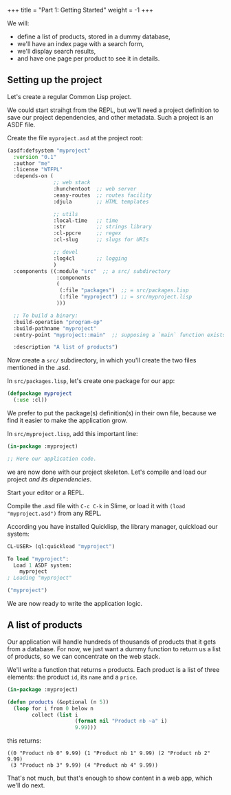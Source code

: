 +++
title = "Part 1: Getting Started"
weight = -1
+++

We will:
- define a list of products, stored in a dummy database,
- we'll have an index page with a search form,
- we'll display search results,
- and have one page per product to see it in details.

## Setting up the project

Let's create a regular Common Lisp project.

We could start straihgt from the REPL, but we'll need a project
definition to save our project dependencies, and other metadata. Such
a project is an ASDF file.

Create the file `myproject.asd` at the project root:

```lisp
(asdf:defsystem "myproject"
  :version "0.1"
  :author "me"
  :license "WTFPL"
  :depends-on (
               ;; web stack
               :hunchentoot  ;; web server
               :easy-routes  ;; routes facility
               :djula        ;; HTML templates

               ;; utils
               :local-time   ;; time
               :str          ;; strings library
               :cl-ppcre     ;; regex
               :cl-slug      ;; slugs for URIs

               ;; devel
               :log4cl       ;; logging
               )
  :components ((:module "src"  ;; a src/ subdirectory
                :components
                (
                 (:file "packages")  ;; = src/packages.lisp
                 (:file "myproject") ;; = src/myproject.lisp
                )))

  ;; To build a binary:
  :build-operation "program-op"
  :build-pathname "myproject"
  :entry-point "myproject::main"  ;; supposing a `main` function exists.

  :description "A list of products")
```

Now create a `src/` subdirectory, in which you'll create the two files mentioned in the .asd.

In `src/packages.lisp`, let's create one package for our app:

```lisp
(defpackage myproject
  (:use :cl))
```

We prefer to put the package(s) definition(s) in their own file,
because we find it easier to make the application grow.

In `src/myproject.lisp`, add this important line:

```lisp
(in-package :myproject)

;; Here our application code.
```

we are now done with our project skeleton. Let's compile and load our
project *and its dependencies*.

Start your editor or a REPL.

Compile the .asd file with `C-c C-k` in Slime, or load it with `(load
"myproject.asd")` from any REPL.

According you have installed Quicklisp, the library manager, quickload
our system:

```lisp
CL-USER> (ql:quickload "myproject")

To load "myproject":
  Load 1 ASDF system:
    myproject
; Loading "myproject"

("myproject")
```

We are now ready to write the application logic.

## A list of products

Our application will handle hundreds of thousands of products that it
gets from a database. For now, we just want a dummy function to return
us a list of products, so we can concentrate on the web stack.

We'll write a function that returns `n` products. Each product is a
list of three elements: the product `id`, its `name` and a `price`.

```lisp
(in-package :myproject)

(defun products (&optional (n 5))
  (loop for i from 0 below n
        collect (list i
                      (format nil "Product nb ~a" i)
                      9.99)))
```

this returns:

```
((0 "Product nb 0" 9.99) (1 "Product nb 1" 9.99) (2 "Product nb 2" 9.99)
 (3 "Product nb 3" 9.99) (4 "Product nb 4" 9.99))
```

That's not much, but that's enough to show content in a web app, which we'll do next.

